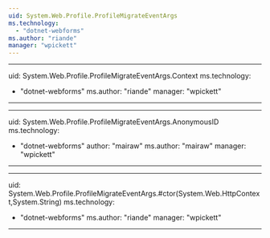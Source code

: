```yaml
---
uid: System.Web.Profile.ProfileMigrateEventArgs
ms.technology: 
  - "dotnet-webforms"
ms.author: "riande"
manager: "wpickett"
---
```


---
uid: System.Web.Profile.ProfileMigrateEventArgs.Context
ms.technology: 
  - "dotnet-webforms"
ms.author: "riande"
manager: "wpickett"
---

---
uid: System.Web.Profile.ProfileMigrateEventArgs.AnonymousID
ms.technology: 
  - "dotnet-webforms"
author: "mairaw"
ms.author: "mairaw"
manager: "wpickett"
---

---
uid: System.Web.Profile.ProfileMigrateEventArgs.#ctor(System.Web.HttpContext,System.String)
ms.technology: 
  - "dotnet-webforms"
ms.author: "riande"
manager: "wpickett"
---
